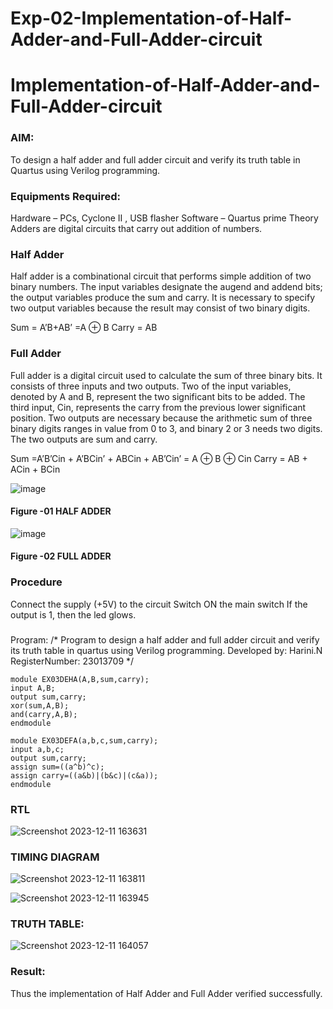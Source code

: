 # Exp-02-Implementation-of-Half-Adder-and-Full-Adder-circuit

# Implementation-of-Half-Adder-and-Full-Adder-circuit
### AIM:
To design a half adder and full adder circuit and verify its truth table in Quartus using Verilog programming.

### Equipments Required:
Hardware – PCs, Cyclone II , USB flasher
Software – Quartus prime
Theory
Adders are digital circuits that carry out addition of numbers.

### Half Adder
Half adder is a combinational circuit that performs simple addition of two binary numbers. The input variables designate the augend and addend bits; the output variables produce the sum and carry. It is necessary to specify two output variables because the result may consist of two binary digits.

Sum = A’B+AB’ =A ⊕ B Carry = AB

### Full Adder
Full adder is a digital circuit used to calculate the sum of three binary bits. It consists of three inputs and two outputs. Two of the input variables, denoted by A and B, represent the two significant bits to be added. The third input, Cin, represents the carry from the previous lower significant position. Two outputs are necessary because the arithmetic sum of three binary digits ranges in value from 0 to 3, and binary 2 or 3 needs two digits. The two outputs are sum and carry.

Sum =A’B’Cin + A’BCin’ + ABCin + AB’Cin’ = A ⊕ B ⊕ Cin Carry = AB + ACin + BCin

 ![image](https://user-images.githubusercontent.com/36288975/163552156-a13e5a56-c638-4110-97d9-8896907c8d25.png)

#### Figure -01 HALF ADDER 


![image](https://user-images.githubusercontent.com/36288975/163552057-b3547877-6d07-45b4-b7e0-bcfebfad9e1d.png)

#### Figure -02 FULL ADDER 

### Procedure

Connect the supply (+5V) to the circuit
Switch ON the main switch
If the output is 1, then the led glows.
### 
Program:
/*
Program to design a half adder and full adder circuit and verify its truth table in quartus using Verilog programming.
Developed by: Harini.N
RegisterNumber:  23013709
*/

```
module EX03DEHA(A,B,sum,carry);
input A,B;
output sum,carry;
xor(sum,A,B);
and(carry,A,B);
endmodule

module EX03DEFA(a,b,c,sum,carry);
input a,b,c;
output sum,carry;
assign sum=((a^b)^c);
assign carry=((a&b)|(b&c)|(c&a));
endmodule
```

### RTL
![Screenshot 2023-12-11 163631](https://github.com/HARININAGAPPAN/Exp-02-Implementation-of-Half-Adder-and-Full-Adder-circuit/assets/147473910/cc5cc5b6-7c68-4e6c-8861-73fa0b5f4a06)
### TIMING DIAGRAM
![Screenshot 2023-12-11 163811](https://github.com/HARININAGAPPAN/Exp-02-Implementation-of-Half-Adder-and-Full-Adder-circuit/assets/147473910/dc88b498-7fb6-4eec-b572-8031d7a95a36)

![Screenshot 2023-12-11 163945](https://github.com/HARININAGAPPAN/Exp-02-Implementation-of-Half-Adder-and-Full-Adder-circuit/assets/147473910/2521cad8-3314-4a05-80fe-7959f6f97a0d)


### TRUTH TABLE:
![Screenshot 2023-12-11 164057](https://github.com/HARININAGAPPAN/Exp-02-Implementation-of-Half-Adder-and-Full-Adder-circuit/assets/147473910/271584bf-af30-46fd-82f1-169bf91fc467)
### Result:
Thus the implementation of Half Adder and Full Adder verified successfully.



